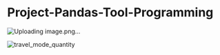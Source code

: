 # Project-Pandas-Tool-Programming


![Uploading image.png…]()


![travel_mode_quantity](https://github.com/user-attachments/assets/b31f9399-d889-4dd0-ae73-136a4a90988b)
